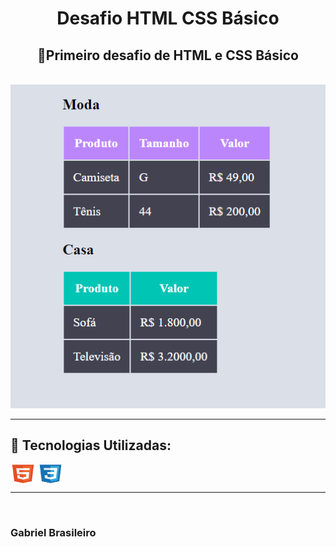 #

<h1 align="center"> Desafio HTML CSS Básico </h1>

<h2 align="center">🎉Primeiro desafio de HTML e CSS Básico</h2>

<br>

<div align="center">
  <img src="src/tabela-desafio.png" alt="Tabela Desafio">
</div>

---

<h2> 🎈 Tecnologias Utilizadas: </h2>
<div>
  <img align="center" alt="HTML" height="30" width="40" src="https://raw.githubusercontent.com/devicons/devicon/master/icons/html5/html5-original.svg">
  <img align="center" alt="CSS" height="30" width="40" src="https://raw.githubusercontent.com/devicons/devicon/master/icons/css3/css3-original.svg">
</div>

---

<br>

### Gabriel Brasileiro


